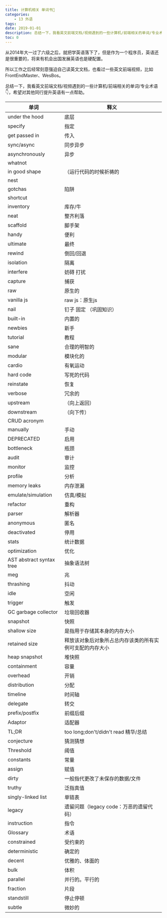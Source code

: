 ```yaml
---
title: 计算机相关 单词书📖
categories:
    - 13 外语
tags:
date: 2019-01-01
description: 总结一下，我看英文前端文档/视频遇到的一些计算机/前端相关的单词/专业术语
toc: 0
---
```


从2014年大一过了六级之后，就把学英语落下了，但是作为一个程序员，英语还是很重要的，将来有机会出国发展英语也是硬配置。

所以工作之后经常刻意强迫自己读英文文档，也看过一些英文前端视频，比如FrontEndMaster、WesBos。

总结一下，我看英文前端文档/视频遇到的一些计算机/前端相关的单词/专业术语👇，希望对其他同行提升英语有一点帮助。

单词 | 释义
---|---
under the hood  | 底层
specify   |  指定
get passed in  | 传入 
sync/async | 同步异步
asynchronously | 异步
whatnot | 
in good shape | （运行代码的时候祈祷的
nest | 
gotchas  | 陷阱
shortcut | 
inventory |  库存/牛
neat   | 整齐利落
scaffold   |  脚手架
handy  |  便利
ultimate   | 最终
rewind  | 倒回/回退
isolation   |   隔离
interfere |  妨碍 打扰
capture |  捕获
raw |  原生的
vanilla js   |    raw js：原生js
nail  |   钉子 固定  （巩固知识）
built-in   |   内置的
newbies    |   新手
tutorial    |    教程
sane   |    合理的明智的
modular   |    模块化的
cardio   |    有氧运动
hard code   |    写死的代码
reinstate   |    恢复
verbose   |    冗余的
upstream  |   （向上返回）
downstream  |   （向下传）
CRUD acronym  |   
manually    |    手动
DEPRECATED   |   启用
bottleneck   |   瓶颈
audit   |   审计
monitor   |   监控
profile   |   分析
memory leaks   |   内存泄漏
emulate/simulation   |   仿真/模拟
refactor  |   重构
parser   |   解析器
anonymous   |   匿名
deactivated   |   停用
stats  |    统计数据
optimization   |   优化
AST abstract syntax tree  |    抽象语法树
meg   |   兆
thrashing   |   抖动
idle   |   空闲
trigger  |    触发
GC garbage collector  |   垃圾回收器
snapshot  |  快照
shallow size  |   是指用于存储其本身的内存大小
retained size  |   释放该对象后对象所占总内存该类的所有实例可支配的内存大小
heap snapshot  |  堆快照
containment |   容量
overhead |   开销
distribution  |  分配
timeline  |  时间轴
delegate  |   转交
prefix/postfix  |  前缀后缀
Adaptor  |  适配器
TL;DR  |   too long;don't/didn't read 精华/总结
conjecture  | 猜测猜想
Threshold  | 阈值
constants   | 常量
assign   | 赋值
dirty    | 一般指代更改了未保存的数据/文件
truthy    | 泛指真值
singly-linked list    | 单链表
legacy    | 遗留问题（legacy code：万恶的遗留代码）
instruction     | 指令
Glossary     | 术语
constrained     | 受约束的
deterministic     | 确定的
decent     | 优雅的、体面的
bulk     | 体积
parallel     | 并行的。平行的
fraction     | 片段
standstill     | 停止停顿
subtle     | 微妙的